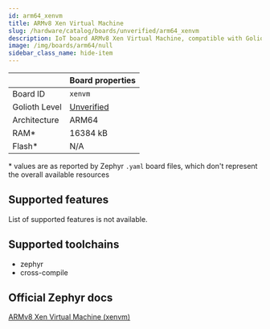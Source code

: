 ```yaml
---
id: arm64_xenvm
title: ARMv8 Xen Virtual Machine
slug: /hardware/catalog/boards/unverified/arm64_xenvm
description: IoT board ARMv8 Xen Virtual Machine, compatible with Golioth at unverified level.
image: /img/boards/arm64/null
sidebar_class_name: hide-item
---
```


[//]: # (This is an auto-generated file, do not edit! Changes to it will be lost upon re-generation)



|                | Board properties     |
| -------------  | -------------------- |
| Board ID       | `xenvm` |
| Golioth Level  | [Unverified](/hardware#unverified-boards) |
| Architecture   | ARM64 |
| RAM*           | 16384 kB |
| Flash*         | N/A |

\* values are as reported by Zephyr `.yaml` board files, which don't represent the overall available resources



## Supported features

List of supported features is not available.

## Supported toolchains

* zephyr
* cross-compile

## Official Zephyr docs

[ARMv8 Xen Virtual Machine (xenvm)](https://docs.zephyrproject.org/latest/boards/arm64/xenvm/doc/index.html)
